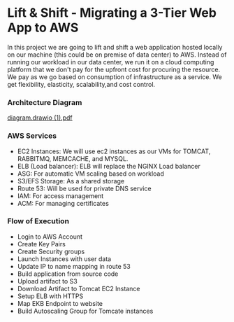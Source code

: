 # Lift & Shift - Migrating a 3-Tier Web App to AWS

In this project we are going to lift and shift a web application hosted locally on our machine (this could be on premise of data center) to AWS.  Instead of running our workload in our data center, we run it on a cloud computing platform that we don't pay for the upfront cost for procuring the resource. We pay as we go based on consumption of infrastructure as a service. We get flexibility, elasticity, scalability,and cost control.

### Architecture Diagram
[diagram.drawio (1).pdf](https://github.com/Sulemoore/DevOps-Projects/files/12593570/diagram.drawio.1.pdf)



### AWS Services

- EC2 Instances: We will use ec2 instances as our VMs for TOMCAT, RABBITMQ, MEMCACHE, and MYSQL.
- ELB (Load balancer): ELB will replace the NGINX Load balancer
- ASG: For automatic VM scaling based on workload
- S3/EFS Storage: As a shared storage
- Route 53: Will be used for private DNS service
- IAM: For access management
- ACM: For managing certificates

### Flow of Execution
- Login to AWS Account
- Create Key Pairs
- Create Security groups
- Launch Instances with user data
- Update IP to name mapping in route 53
- Build application from source code
- Upload artifact to S3
- Download Artifact to Tomcat EC2 Instance
- Setup ELB with HTTPS
- Map EKB Endpoint to website
- Build Autoscaling Group for Tomcate instances
